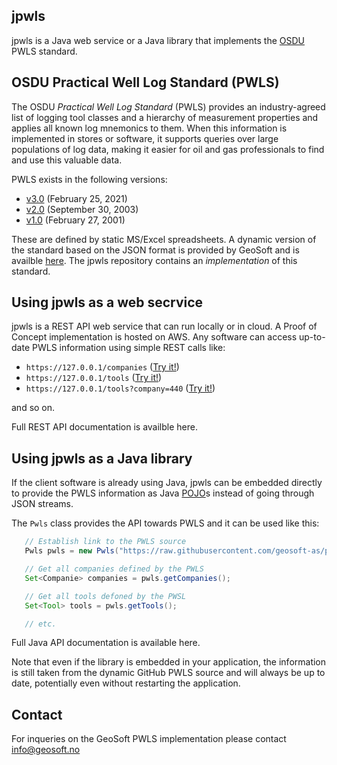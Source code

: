 ## jpwls

jpwls is a Java web service or a Java library that implements the [OSDU](https://osduforum.org/OSDU) PWLS standard.

## OSDU Practical Well Log Standard (PWLS)

The OSDU _Practical Well Log Standard_ (PWLS) provides an industry-agreed list of logging tool
classes and a hierarchy of measurement properties and applies all known log mnemonics to them.
When this information is implemented in stores or software, it supports queries over large
populations of log data, making it easier for oil and gas professionals to find and use this
valuable data.

PWLS exists in the following versions:

* [v3.0](https://energistics.org/practical-well-log-standard) (February 25, 2021)
* [v2.0](https://energistics.org/sites/default/files/2023-03/pwls_20.htm) (September 30, 2003)
* [v1.0](https://energistics.org/sites/default/files/2023-03/pwls_10.htm) (February 27, 2001)

These are defined by static MS/Excel spreadsheets.
A dynamic version of the standard based on the JSON format
is provided by GeoSoft and is availble [here](https://github.com/geosoft-as/pwls).
The jpwls repository contains an _implementation_ of this standard.


## Using jpwls as a web secrvice

jpwls is a REST API web service that can run locally or in cloud.
A Proof of Concept implementation is hosted on AWS.
Any software can access up-to-date PWLS information using simple
REST calls like:

* `https://127.0.0.1/companies` ([Try it!](https://127.0.0.1/companies))
* `https://127.0.0.1/tools` ([Try it!](https://127.0.0.1/companies))
* `https://127.0.0.1/tools?company=440` ([Try it!](https://127.0.0.1/companies?company=440))

and so on.

Full REST API documentation is availble here.


## Using jpwls as a Java library

If the client software is already using Java, jpwls can be embedded
directly to provide the PWLS information as Java [POJO](https://en.wikipedia.org/wiki/Plain_old_Java_object)s
instead of going through JSON streams.

The `Pwls` class provides the API towards PWLS and it can be used like this:

```Java
   // Establish link to the PWLS source
   Pwls pwls = new Pwls("https://raw.githubusercontent.com/geosoft-as/pwls/main/json");

   // Get all companies defined by the PWLS
   Set<Companie> companies = pwls.getCompanies();

   // Get all tools defoned by the PWSL
   Set<Tool> tools = pwls.getTools();

   // etc.
```

Full Java API documentation is available here.

Note that even if the library is embedded in your application, the information is
still taken from the dynamic GitHub PWLS source and will always be up to date,
potentially even without restarting the application.


## Contact

For inqueries on the GeoSoft PWLS implementation please contact
[info@geosoft.no](mailto:info@geosoft.no)



